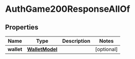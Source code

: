 

# AuthGame200ResponseAllOf


## Properties

| Name | Type | Description | Notes |
|------------ | ------------- | ------------- | -------------|
|**wallet** | [**WalletModel**](WalletModel.md) |  |  [optional] |




